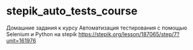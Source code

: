 # stepik_auto_tests_course
Домашние задания к курсу Автоматизация тестирования с помощью Selenium и Python на stepik
https://stepik.org/lesson/187065/step/7?unit=161976 